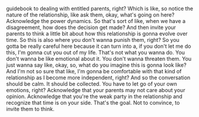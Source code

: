  guidebook to dealing with entitled parents, right? Which is like, so notice the nature of the relationship, like ask them, okay, what's going on here? Acknowledge the power dynamics. So that's sort of like, when we have a disagreement, how does the decision get made? And then invite your parents to think a little bit about how this relationship is gonna evolve over time. So this is also where you don't wanna punish them, right? So you gotta be really careful here because it can turn into a, if you don't let me do this, I'm gonna cut you out of my life. That's not what you wanna do. You don't wanna be like emotional about it. You don't wanna threaten them. You just wanna say like, okay, so, what do you imagine this is gonna look like? And I'm not so sure that like, I'm gonna be comfortable with that kind of relationship as I become more independent, right? And so the conversation should be calm. It should be collected. You have to let go of your own emotions, right? Acknowledge that your parents may not care about your opinion. Acknowledge that you're the weak party in the relationship and recognize that time is on your side. That's the goal. Not to convince, to invite them to think.